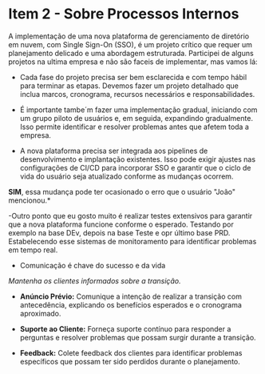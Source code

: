 # Item 2 - Sobre Processos Internos

A implementação de uma nova plataforma de gerenciamento de diretório em nuvem, com Single Sign-On (SSO), é um projeto crítico que requer um planejamento delicado e uma abordagem estruturada. Participei de alguns projetos na ultima empresa e não são faceis de implementar, mas vamos lá:

- Cada fase do projeto precisa ser bem esclarecida e com tempo hábil para terminar as etapas. Devemos fazer um projeto detalhado que inclua marcos, cronograma, recursos necessários e responsabilidades. 

- É importante tambe´m fazer uma implementação gradual, iniciando com um grupo piloto de usuários e, em seguida, expandindo gradualmente. Isso permite identificar e resolver problemas antes que afetem toda a empresa.

- A nova plataforma precisa ser integrada aos pipelines de desenvolvimento e implantação existentes. Isso pode exigir ajustes nas configurações de CI/CD para incorporar SSO e garantir que o ciclo de vida do usuário seja atualizado conforme as mudanças ocorrem.

**SIM**, essa mudança pode ter ocasionado o erro que o usuário "João" mencionou.*

-Outro ponto que eu gosto muito é realizar testes extensivos para garantir que a nova plataforma funcione conforme o esperado. 
Testando por exemplo na base DEv, depois na base Teste e opr último base PRD.
Estabelecendo esse sistemas de monitoramento para identificar problemas em tempo real.
- Comunicação é chave do sucesso e da vida

*Mantenha os clientes informados sobre a transição.*

- **Anúncio Prévio:** Comunique a intenção de realizar a transição com antecedência, explicando os benefícios esperados e o cronograma aproximado.
    
- **Suporte ao Cliente:** Forneça suporte contínuo para responder a perguntas e resolver problemas que possam surgir durante a transição.
    
- **Feedback:** Colete feedback dos clientes para identificar problemas específicos que possam ter sido perdidos durante o planejamento.
